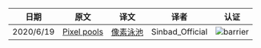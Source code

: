 |日期|原文|译文|译者|认证|
|---|---|---|---|---|
|2020/6/19|[Pixel pools](https://www.minecraft.net/en-us/article/pixel-pools)|[像素泳池](https://www.mcbbs.net/thread-1064763-1-1.html)|Sinbad_Official|![barrier](https://user-images.githubusercontent.com/15277496/76684847-3c2d4900-65dd-11ea-8d91-c7be623cf3d2.png)|

